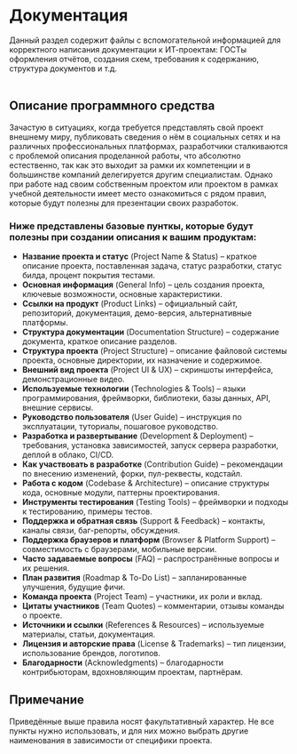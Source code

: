 # Документация
Данный раздел содержит файлы с вспомогательной информацией для корректного написания документации к ИТ-проектам: ГОСТы оформления отчётов, создания схем, требования к содержанию, структура документов и т.д.<br><br>

## Описание программного средства
Зачастую в ситуациях, когда требуется представлять свой проект внешнему миру, публиковать сведения о нём в социальных сетях и на различных профессиональных платформах, разработчики сталкиваются с проблемой описания проделанной работы, что абсолютно естественно, так как это выходит за рамки их компетенции и в большинстве компаний делегируется другим специалистам. Однако при работе над своим собственным проектом или проектом в рамках учебной деятельности имеет место ознакомиться с рядом правил, которые будут полезны для презентации своих разработок.<br>  
### Ниже представлены базовые пунткы, которые будут полезны при создании описания к вашим продуктам:  
- **Название проекта и статус** (Project Name & Status) – краткое описание проекта, поставленная задача, статус разработки, статус билда, процент покрытия тестами.  
- **Основная информация** (General Info) – цель создания проекта, ключевые возможности, основные характеристики.  
- **Ссылки на продукт** (Product Links) – официальный сайт, репозиторий, документация, демо-версия, альтернативные платформы.  
- **Структура документации** (Documentation Structure) – содержание документа, краткое описание разделов.  
- **Структура проекта** (Project Structure) – описание файловой системы проекта, основные директории, их назначение и содержимое.  
- **Внешний вид проекта** (Project UI & UX) – скриншоты интерфейса, демонстрационные видео.  
- **Используемые технологии** (Technologies & Tools) – языки программирования, фреймворки, библиотеки, базы данных, API, внешние сервисы.  
- **Руководство пользователя** (User Guide) – инструкция по эксплуатации, туториалы, пошаговое руководство.  
- **Разработка и развертывание** (Development & Deployment) – требования, установка зависимостей, запуск сервера разработки, деплой в облако, CI/CD.  
- **Как участвовать в разработке** (Contribution Guide) – рекомендации по внесению изменений, форки, пул-реквесты, кодстайл.  
- **Работа с кодом** (Codebase & Architecture) – описание структуры кода, основные модули, паттерны проектирования.  
- **Инструменты тестирования** (Testing Tools) – фреймворки и подходы к тестированию, примеры тестов.  
- **Поддержка и обратная связь** (Support & Feedback) – контакты, каналы связи, баг-репорты, обсуждения.  
- **Поддержка браузеров и платформ** (Browser & Platform Support) – совместимость с браузерами, мобильные версии.  
- **Часто задаваемые вопросы** (FAQ) – распространённые вопросы и их решения.  
- **План развития** (Roadmap & To-Do List) – запланированные улучшения, будущие фичи.  
- **Команда проекта** (Project Team) – участники, их роли и вклад.  
- **Цитаты участников** (Team Quotes) – комментарии, отзывы команды о проекте.  
- **Источники и ссылки** (References & Resources) – используемые материалы, статьи, документация.  
- **Лицензия и авторские права** (License & Trademarks) – тип лицензии, использование брендов, логотипов.  
- **Благодарности** (Acknowledgments) – благодарности контрибьюторам, вдохновляющим проектам, партнёрам.
## Примечание
Приведённые выше правила носят факультативный характер. Не все пункты нужно использовать, и для них можно выбрать другие наименования в зависимости от специфики проекта.

